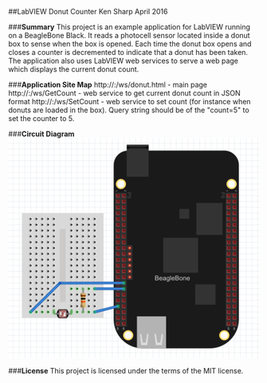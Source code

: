 ##LabVIEW Donut Counter
Ken Sharp
April 2016 

###**Summary**
This project is an example application for LabVIEW running on a BeagleBone Black.  It reads a photocell sensor located inside a donut box to sense when the box is opened.  Each time the donut box opens and closes a counter is decremented to indicate that a donut has been taken.  The application also uses LabVIEW web services to serve a web page which displays the current donut count.

###**Application Site Map**
http://<ip addr>:<port>/ws/donut.html - main page
http://<ip addr>:<port>/ws/GetCount - web service to get current donut count in JSON format
http://<ip addr>:<port>/ws/SetCount - web service to set count (for instance when donuts are loaded in the box).  Query string should be of the "count=5" to set the counter to 5.

###**Circuit Diagram**
![IMG](circuit.png)

###**License**
This project is licensed under the terms of the MIT license.
